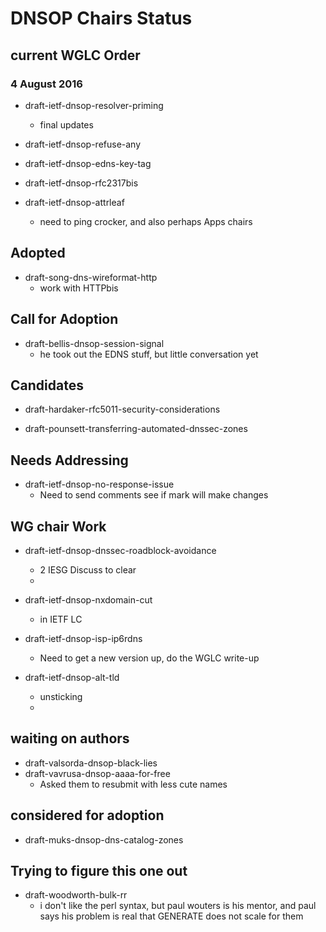 # DNSOP Chairs Status

## current WGLC Order
### 4 August 2016

* draft-ietf-dnsop-resolver-priming
    - final updates
    
* draft-ietf-dnsop-refuse-any

* draft-ietf-dnsop-edns-key-tag

* draft-ietf-dnsop-rfc2317bis

* draft-ietf-dnsop-attrleaf
    - need to ping crocker, and also perhaps Apps chairs

## Adopted

* draft-song-dns-wireformat-http
    - work with HTTPbis
    
## Call for Adoption

* draft-bellis-dnsop-session-signal
    - he took out the EDNS stuff, but little conversation yet

## Candidates

* draft-hardaker-rfc5011-security-considerations

* draft-pounsett-transferring-automated-dnssec-zones

## Needs Addressing

* draft-ietf-dnsop-no-response-issue
    - Need to send comments see if mark will make changes
    
## WG chair Work

* draft-ietf-dnsop-dnssec-roadblock-avoidance
    - 2 IESG Discuss to clear
    - 
* draft-ietf-dnsop-nxdomain-cut
    - in IETF LC

* draft-ietf-dnsop-isp-ip6rdns
    - Need to get a new version up, do the WGLC write-up

* draft-ietf-dnsop-alt-tld
    - unsticking
    -  
## waiting on authors

* draft-valsorda-dnsop-black-lies
* draft-vavrusa-dnsop-aaaa-for-free
    - Asked them to resubmit with less cute names
    

## considered for adoption

* draft-muks-dnsop-dns-catalog-zones

## Trying to figure this one out

* draft-woodworth-bulk-rr
    - i don't like the perl syntax, but paul wouters is his mentor, and paul says his problem is real that GENERATE does not scale for them
